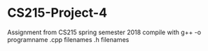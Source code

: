 # CS215-Project-4
Assignment from CS215 spring semester 2018
compile with g++ -o programname .cpp filenames .h filenames
